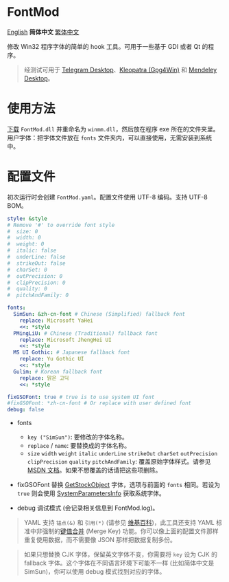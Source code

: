 # FontMod
[English](README.md) **简体中文** [繁体中文](README.zh_TW.md)

修改 Win32 程序字体的简单的 hook 工具。可用于一些基于 GDI 或者 Qt 的程序。

> 经测试可用于 [Telegram Desktop](https://desktop.telegram.org/)、[Kleopatra (Gpg4Win)](https://www.gpg4win.org/) 和 [Mendeley Desktop](https://www.mendeley.com/download-desktop/)。

# 使用方法
[下载](https://github.com/ysc3839/FontMod/releases) `FontMod.dll` 并重命名为 `winmm.dll`，然后放在程序 exe 所在的文件夹里。
用户字体：把字体文件放在 `fonts` 文件夹内，可以直接使用，无需安装到系统中。

# 配置文件
初次运行时会创建 `FontMod.yaml`。配置文件使用 UTF-8 编码。支持 UTF-8 BOM。
```yaml
style: &style
# Remove '#' to override font style
#  size: 0
#  width: 0
#  weight: 0
#  italic: false
#  underLine: false
#  strikeOut: false
#  charSet: 0
#  outPrecision: 0
#  clipPrecision: 0
#  quality: 0
#  pitchAndFamily: 0

fonts:
  SimSun: &zh-cn-font # Chinese (Simplified) fallback font
    replace: Microsoft YaHei
    <<: *style
  PMingLiU: # Chinese (Traditional) fallback font
    replace: Microsoft JhengHei UI
    <<: *style
  MS UI Gothic: # Japanese fallback font
    replace: Yu Gothic UI
    <<: *style
  Gulim: # Korean fallback font
    replace: 맑은 고딕
    <<: *style

fixGSOFont: true # true is to use system UI font
#fixGSOFont: *zh-cn-font # Or replace with user defined font
debug: false
```
* fonts
  * `key ("SimSun")`: 要修改的字体名称。
  * `replace` / `name`: 要替换成的字体名称。
  * `size` `width` `weight` `italic` `underLine` `strikeOut` `charSet` `outPrecision` `clipPrecision` `quality` `pitchAndFamily`: 覆盖原始字体样式。请参见 [MSDN 文档](https://docs.microsoft.com/en-us/windows/desktop/api/wingdi/ns-wingdi-logfontw)。如果不想覆盖的话请把这些项删除。

* fixGSOFont
替换 [GetStockObject](https://docs.microsoft.com/en-us/windows/desktop/api/winuser/nf-winuser-getsyscolorbrush) 字体，选项与前面的 `fonts` 相同。若设为 `true` 则会使用 [SystemParametersInfo](https://docs.microsoft.com/en-us/windows/desktop/api/winuser/nf-winuser-systemparametersinfow#spi_getnonclientmetrics) 获取系统字体。

* debug
调试模式 (会记录相关信息到 FontMod.log)。

> YAML 支持 `锚点(&)` 和 `引用(*)` (请参见 [维基百科](https://zh.wikipedia.org/wiki/YAML#%E8%B3%87%E6%96%99%E5%90%88%E4%BD%B5%E5%92%8C%E5%8F%83%E8%80%83))，此工具还支持 YAML 标准中非强制的[键值合并](https://yaml.org/type/merge.html) (Merge Key) 功能。你可以像上面的配置文件那样重复使用数据，而不需要像 JSON 那样把数据复制多份。

> 如果只想替换 CJK 字体，保留英文字体不变，你需要将 `key` 设为 CJK 的 fallback 字体。这个字体在不同语言环境下可能不一样 (比如简体中文是 SimSun)，你可以使用 debug 模式找到对应的字体。

